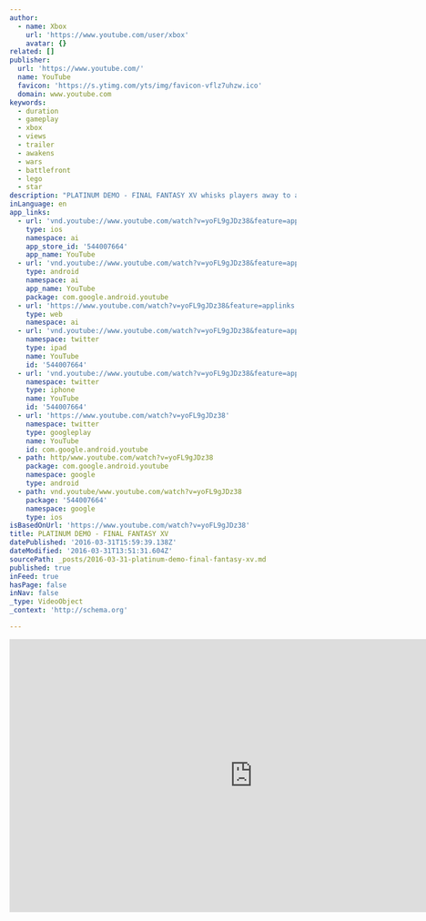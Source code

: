 ```yaml
---
author:
  - name: Xbox
    url: 'https://www.youtube.com/user/xbox'
    avatar: {}
related: []
publisher:
  url: 'https://www.youtube.com/'
  name: YouTube
  favicon: 'https://s.ytimg.com/yts/img/favicon-vflz7uhzw.ico'
  domain: www.youtube.com
keywords:
  - duration
  - gameplay
  - xbox
  - views
  - trailer
  - awakens
  - wars
  - battlefront
  - lego
  - star
description: "PLATINUM DEMO - FINAL FANTASY XV whisks players away to a fragmented dreamscape, introducing an original story with a number of unique twists. Join young Noctis and his magical guide, Carbuncle as you explore the fantastical world of his dreams. You will be able to explore driving, magic, and the latest combat system in this exclusive gameplay experience, which won't be available in the main game."
inLanguage: en
app_links:
  - url: 'vnd.youtube://www.youtube.com/watch?v=yoFL9gJDz38&feature=applinks'
    type: ios
    namespace: ai
    app_store_id: '544007664'
    app_name: YouTube
  - url: 'vnd.youtube://www.youtube.com/watch?v=yoFL9gJDz38&feature=applinks'
    type: android
    namespace: ai
    app_name: YouTube
    package: com.google.android.youtube
  - url: 'https://www.youtube.com/watch?v=yoFL9gJDz38&feature=applinks'
    type: web
    namespace: ai
  - url: 'vnd.youtube://www.youtube.com/watch?v=yoFL9gJDz38&feature=applinks'
    namespace: twitter
    type: ipad
    name: YouTube
    id: '544007664'
  - url: 'vnd.youtube://www.youtube.com/watch?v=yoFL9gJDz38&feature=applinks'
    namespace: twitter
    type: iphone
    name: YouTube
    id: '544007664'
  - url: 'https://www.youtube.com/watch?v=yoFL9gJDz38'
    namespace: twitter
    type: googleplay
    name: YouTube
    id: com.google.android.youtube
  - path: http/www.youtube.com/watch?v=yoFL9gJDz38
    package: com.google.android.youtube
    namespace: google
    type: android
  - path: vnd.youtube/www.youtube.com/watch?v=yoFL9gJDz38
    package: '544007664'
    namespace: google
    type: ios
isBasedOnUrl: 'https://www.youtube.com/watch?v=yoFL9gJDz38'
title: PLATINUM DEMO - FINAL FANTASY XV
datePublished: '2016-03-31T15:59:39.138Z'
dateModified: '2016-03-31T13:51:31.604Z'
sourcePath: _posts/2016-03-31-platinum-demo-final-fantasy-xv.md
published: true
inFeed: true
hasPage: false
inNav: false
_type: VideoObject
_context: 'http://schema.org'

---
```

<iframe src="https://cdn.embedly.com/widgets/media.html?src=https%3A%2F%2Fwww.youtube.com%2Fembed%2FyoFL9gJDz38%3Ffeature%3Doembed&amp;url=https%3A%2F%2Fwww.youtube.com%2Fwatch%3Fv%3DyoFL9gJDz38&amp;image=https%3A%2F%2Fi.ytimg.com%2Fvi%2FyoFL9gJDz38%2Fhqdefault.jpg&amp;key=b7d04c9b404c499eba89ee7072e1c4f7&amp;type=text%2Fhtml&amp;schema=youtube" width="854" height="480" scrolling="no" frameborder="0" allowfullscreen="allowfullscreen" style=""></iframe>